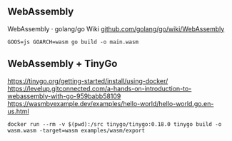 ## WebAssembly
WebAssembly · golang/go Wiki [github.com/golang/go/wiki/WebAssembly](https://github.com/golang/go/wiki/WebAssembly)

```console
GOOS=js GOARCH=wasm go build -o main.wasm
```

## WebAssembly + TinyGo

https://tinygo.org/getting-started/install/using-docker/
https://levelup.gitconnected.com/a-hands-on-introduction-to-webassembly-with-go-959babb58109
https://wasmbyexample.dev/examples/hello-world/hello-world.go.en-us.html

```console
docker run --rm -v $(pwd):/src tinygo/tinygo:0.18.0 tinygo build -o wasm.wasm -target=wasm examples/wasm/export
```